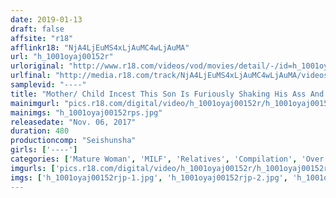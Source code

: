 ```yaml
---
date: 2019-01-13
draft: false
affsite: "r18"
afflinkr18: "NjA4LjEuMS4xLjAuMC4wLjAuMA"
url: "h_1001oyaj00152r"
urloriginal: "http://www.r18.com/videos/vod/movies/detail/-/id=h_1001oyaj00152r"
urlfinal: "http://media.r18.com/track/NjA4LjEuMS4xLjAuMC4wLjAuMA/videos/vod/movies/detail/-/id=h_1001oyaj00152r"
samplevid: "----"
title: "Mother/ Child Incest This Son Is Furiously Shaking His Ass And His Mother Is Thrilling To Orgasmic Ecstasy, As The Two Of Them Are Going Insane In Abnormal, Warped Sex"
mainimgurl: "pics.r18.com/digital/video/h_1001oyaj00152r/h_1001oyaj00152rps.jpg"
mainimgs: "h_1001oyaj00152rps.jpg"
releasedate: "Nov. 06, 2017"
duration: 480
productioncomp: "Seishunsha"
girls: ['----']
categories: ['Mature Woman', 'MILF', 'Relatives', 'Compilation', 'Over 4 Hours', 'Sale (limited time)']
imgurls: ['pics.r18.com/digital/video/h_1001oyaj00152r/h_1001oyaj00152rjp-1.jpg', 'pics.r18.com/digital/video/h_1001oyaj00152r/h_1001oyaj00152rjp-2.jpg', 'pics.r18.com/digital/video/h_1001oyaj00152r/h_1001oyaj00152rjp-3.jpg', 'pics.r18.com/digital/video/h_1001oyaj00152r/h_1001oyaj00152rjp-4.jpg', 'pics.r18.com/digital/video/h_1001oyaj00152r/h_1001oyaj00152rjp-5.jpg', 'pics.r18.com/digital/video/h_1001oyaj00152r/h_1001oyaj00152rjp-6.jpg', 'pics.r18.com/digital/video/h_1001oyaj00152r/h_1001oyaj00152rjp-7.jpg', 'pics.r18.com/digital/video/h_1001oyaj00152r/h_1001oyaj00152rjp-8.jpg', 'pics.r18.com/digital/video/h_1001oyaj00152r/h_1001oyaj00152rjp-9.jpg', 'pics.r18.com/digital/video/h_1001oyaj00152r/h_1001oyaj00152rjp-10.jpg', 'pics.r18.com/digital/video/h_1001oyaj00152r/h_1001oyaj00152rjp-11.jpg', 'pics.r18.com/digital/video/h_1001oyaj00152r/h_1001oyaj00152rjp-12.jpg', 'pics.r18.com/digital/video/h_1001oyaj00152r/h_1001oyaj00152rjp-13.jpg', 'pics.r18.com/digital/video/h_1001oyaj00152r/h_1001oyaj00152rjp-14.jpg', 'pics.r18.com/digital/video/h_1001oyaj00152r/h_1001oyaj00152rjp-15.jpg', 'pics.r18.com/digital/video/h_1001oyaj00152r/h_1001oyaj00152rjp-16.jpg', 'pics.r18.com/digital/video/h_1001oyaj00152r/h_1001oyaj00152rjp-17.jpg', 'pics.r18.com/digital/video/h_1001oyaj00152r/h_1001oyaj00152rjp-18.jpg', 'pics.r18.com/digital/video/h_1001oyaj00152r/h_1001oyaj00152rjp-19.jpg', 'pics.r18.com/digital/video/h_1001oyaj00152r/h_1001oyaj00152rjp-20.jpg']
imgs: ['h_1001oyaj00152rjp-1.jpg', 'h_1001oyaj00152rjp-2.jpg', 'h_1001oyaj00152rjp-3.jpg', 'h_1001oyaj00152rjp-4.jpg', 'h_1001oyaj00152rjp-5.jpg', 'h_1001oyaj00152rjp-6.jpg', 'h_1001oyaj00152rjp-7.jpg', 'h_1001oyaj00152rjp-8.jpg', 'h_1001oyaj00152rjp-9.jpg', 'h_1001oyaj00152rjp-10.jpg', 'h_1001oyaj00152rjp-11.jpg', 'h_1001oyaj00152rjp-12.jpg', 'h_1001oyaj00152rjp-13.jpg', 'h_1001oyaj00152rjp-14.jpg', 'h_1001oyaj00152rjp-15.jpg', 'h_1001oyaj00152rjp-16.jpg', 'h_1001oyaj00152rjp-17.jpg', 'h_1001oyaj00152rjp-18.jpg', 'h_1001oyaj00152rjp-19.jpg', 'h_1001oyaj00152rjp-20.jpg']
---
```

